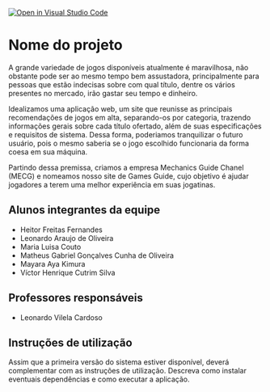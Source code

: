 [![Open in Visual Studio Code](https://classroom.github.com/assets/open-in-vscode-c66648af7eb3fe8bc4f294546bfd86ef473780cde1dea487d3c4ff354943c9ae.svg)](https://classroom.github.com/online_ide?assignment_repo_id=7590670&assignment_repo_type=AssignmentRepo)
# Nome do projeto
A grande variedade de jogos disponíveis atualmente é maravilhosa, não obstante pode ser ao mesmo tempo bem assustadora, principalmente para pessoas que estão indecisas sobre com qual título, dentre os vários presentes no mercado, irão gastar seu tempo e dinheiro.

Idealizamos uma aplicação web, um site que reunisse as principais recomendações de jogos em alta, separando-os por categoria, trazendo informações gerais sobre cada título ofertado, além de suas especificações e requisitos de sistema. Dessa forma, poderiamos tranquilizar o futuro usuário, pois o mesmo saberia se o jogo escolhido funcionaria da forma coesa em sua máquina.

Partindo dessa premissa, criamos a empresa Mechanics Guide Chanel (MECG) e nomeamos nosso site de Games Guide, cujo objetivo é ajudar jogadores a terem uma melhor experiência em suas jogatinas.

## Alunos integrantes da equipe

* Heitor Freitas Fernandes
* Leonardo Araujo de Oliveira
* Maria Luisa Couto
* Matheus Gabriel Gonçalves Cunha de Oliveira
* Mayara Aya Kimura
* Víctor Henrique Cutrim Silva

## Professores responsáveis

* Leonardo Vilela Cardoso

## Instruções de utilização

Assim que a primeira versão do sistema estiver disponível, deverá complementar com as instruções de utilização. Descreva como instalar eventuais dependências e como executar a aplicação.
